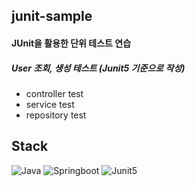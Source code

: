 ## junit-sample

#### JUnit을 활용한 단위 테스트 연습
##### User 조회, 생성 테스트 (Junit5 기준으로 작성)
- controller test
- service test
- repository test

## Stack
![Java](https://img.shields.io/badge/Java-007396?style=for-the-badge&logo=Java&logoColor=white)
![Springboot](https://img.shields.io/badge/Springboot-6DB33F?style=for-the-badge&logo=Springboot&logoColor=white)
![Junit5](https://img.shields.io/badge/Junit5-25A162?style=for-the-badge&logo=Junit5&logoColor=white)
